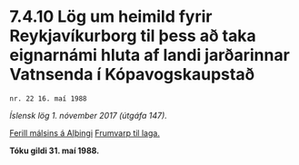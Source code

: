 # 7.4.10 Lög um heimild fyrir Reykjavíkurborg til þess að taka eignarnámi hluta af landi jarðarinnar Vatnsenda í Kópavogskaupstað

`nr. 22 16. maí 1988`

_Íslensk lög 1. nóvember 2017 (útgáfa 147)._

[Ferill málsins á Alþingi](https://www.althingi.is/thingstorf/thingmalalistar-eftir-thingum/ferill/?ltg=110&mnr=449)
[Frumvarp til laga.](https://www.althingi.is/altext/110/s/pdf/0799.pdf)

**Tóku gildi 31. maí 1988.**

